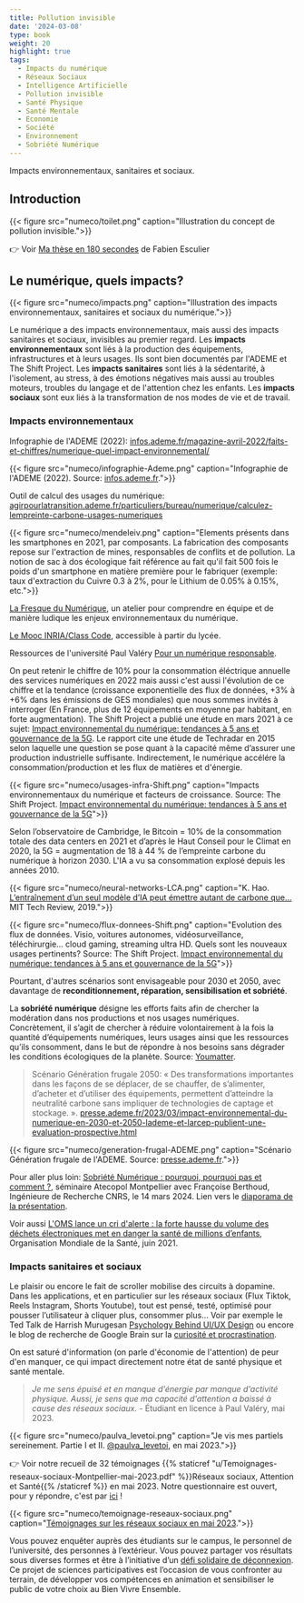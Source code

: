 ```yaml
---
title: Pollution invisible
date: '2024-03-08'
type: book
weight: 20
highlight: true
tags:
  - Impacts du numérique
  - Réseaux Sociaux
  - Intelligence Artificielle
  - Pollution invisible
  - Santé Physique
  - Santé Mentale
  - Economie
  - Société
  - Environnement
  - Sobriété Numérique
---
```


Impacts environnementaux, sanitaires et sociaux.

<!--more-->

## Introduction

{{< figure src="numeco/toilet.png" caption="Illustration du concept de pollution invisible.">}}

👉 Voir [Ma thèse en 180 secondes](https://www.youtube.com/watch?v=FjzK-dgE4Os&ab_channel=Paris-EstSup) de Fabien Esculier

## Le numérique, quels impacts?

{{< figure src="numeco/impacts.png" caption="Illustration des impacts environnementaux, sanitaires et sociaux du numérique.">}}

Le numérique a des impacts environnementaux, mais aussi des impacts sanitaires et sociaux, invisibles au premier regard. 
Les <b>impacts environnementaux</b> sont liés à la production des équipements, infrastructures et à leurs usages. Ils sont bien documentés par l'ADEME et The Shift Project.
Les <b>impacts sanitaires</b> sont liés à la sédentarité, à l'isolement, au stress, à des émotions négatives mais aussi au troubles moteurs, troubles du langage et de l'attention chez les enfants.
Les <b>impacts sociaux</b> sont eux liés à la transformation de nos modes de vie et de travail. 

### Impacts environnementaux

Infographie de l'ADEME (2022): [infos.ademe.fr/magazine-avril-2022/faits-et-chiffres/numerique-quel-impact-environnemental/](https://infos.ademe.fr/magazine-avril-2022/faits-et-chiffres/numerique-quel-impact-environnemental/)

{{< figure src="numeco/infographie-Ademe.png" caption="Infographie de l'ADEME (2022). Source: [infos.ademe.fr](https://infos.ademe.fr/magazine-avril-2022/faits-et-chiffres/numerique-quel-impact-environnemental/).">}}

Outil de calcul des usages du numérique: [agirpourlatransition.ademe.fr/particuliers/bureau/numerique/calculez-lempreinte-carbone-usages-numeriques](https://agirpourlatransition.ademe.fr/particuliers/bureau/numerique/calculez-lempreinte-carbone-usages-numeriques)

{{< figure src="numeco/mendeleiv.png" caption="Elements présents dans les smartphones en 2021, par composants. La fabrication des composants repose sur l'extraction de mines, responsables de conflits et de pollution. La notion de sac à dos écologique fait référence au fait qu'il fait 500 fois le poids d'un smartphone en matière première pour le fabriquer (exemple: taux d'extraction du Cuivre 0.3 à 2%, pour le Lithium de 0.05% à 0.15%, etc.">}}

[La Fresque du Numérique](https://www.fresquedunumerique.org/), un atelier pour comprendre en équipe et de manière ludique les enjeux environnementaux du numérique.

[Le Mooc INRIA/Class Code](https://www.fun-mooc.fr/fr/cours/impacts-environnementaux-du-numerique/), accessible à partir du lycée.

Ressources de l'université Paul Valéry [Pour un numérique responsable](https://www.univ-montp3.fr/fr/vie-de-campus/campus-num%C3%A9rique/un-numerique-responsable).

On peut retenir le chiffre de 10% pour la consommation éléctrique annuelle des services numériques en 2022 mais aussi c'est aussi l'évolution de ce chiffre et la tendance (croissance exponentielle des flux de données, +3% à +6% dans les émissions de GES mondiales) que nous sommes invités à interroger (En France, plus de 12 équipements en moyenne par habitant, en forte augmentation).
The Shift Project a publié une étude en mars 2021 à ce sujet: [Impact environnemental du numérique: tendances à 5 ans et gouvernance de la 5G](https://theshiftproject.org/wp-content/uploads/2021/03/Note-danalyse_Numerique-et-5G_30-mars-2021.pdf). Le rapport cite une étude de Techradar en 2015 selon laquelle une question se pose quant à la capacité même d’assurer une production industrielle suffisante. Indirectement, le numérique accélére la consommation/production et les flux de matières et d'énergie.

{{< figure src="numeco/usages-infra-Shift.png" caption="Impacts environnementaux du numérique et facteurs de croissance. Source: The Shift Project. [Impact environnemental du numérique: tendances à 5 ans et gouvernance de la 5G](https://theshiftproject.org/wp-content/uploads/2021/03/Note-danalyse_Numerique-et-5G_30-mars-2021.pdf)">}}

Selon l’observatoire de Cambridge, le Bitcoin = 10% de la consommation totale des data centers en 2021 et d’après le Haut Conseil pour le Climat en 2020, la 5G = augmentation de 18 à 44 % de l’empreinte carbone du numérique à horizon 2030. L'IA a vu sa consommation explosé depuis les années 2010.

{{< figure src="numeco/neural-networks-LCA.png" caption="K. Hao. [L’entraînement d’un seul modèle d’IA peut émettre autant de carbone que…](https://www.technologyreview.com/2019/06/06/239031/training-a-single-ai-model-can-emit-as-much-carbon-as-five-cars-in-their-lifetimes/) MIT Tech Review, 2019.">}}

{{< figure src="numeco/flux-donnees-Shift.png" caption="Evolution des flux de données. Visio, voitures autonomes, vidéosurveillance, téléchirurgie… cloud gaming, streaming ultra HD. Quels sont les nouveaux usages pertinents? Source: The Shift Project. [Impact environnemental du numérique: tendances à 5 ans et gouvernance de la 5G](https://theshiftproject.org/wp-content/uploads/2021/03/Note-danalyse_Numerique-et-5G_30-mars-2021.pdf)">}}

Pourtant, d'autres scénarios sont envisageable pour 2030 et 2050, avec davantage de <b>reconditionnement, réparation, sensibilisation et sobriété</b>. 

La <b>sobriété numérique</b> désigne les efforts faits afin de chercher la modération dans nos productions et nos usages numériques. Concrètement, il s’agit de chercher à réduire volontairement à la fois la quantité d’équipements numériques, leurs usages ainsi que les ressources qu’ils consomment, dans le but de répondre à nos besoins sans dégrader les conditions écologiques de la planète. Source: [Youmatter](https://youmatter.world/fr/definition/sobriete-numerique-definition).

> Scénario Génération frugale 2050: « Des transformations importantes dans les façons de se déplacer, de se chauffer, de s’alimenter, d’acheter et d’utiliser des équipements, permettent d’atteindre la neutralité carbone sans impliquer de technologies de captage et stockage. ». [presse.ademe.fr/2023/03/impact-environnemental-du-numerique-en-2030-et-2050-lademe-et-larcep-publient-une-evaluation-prospective.html](https://presse.ademe.fr/2023/03/impact-environnemental-du-numerique-en-2030-et-2050-lademe-et-larcep-publient-une-evaluation-prospective.html)

{{< figure src="numeco/generation-frugal-ADEME.png" caption="Scénario Génération frugale de l'ADEME. Source: [presse.ademe.fr](https://presse.ademe.fr/2023/03/impact-environnemental-du-numerique-en-2030-et-2050-lademe-et-larcep-publient-une-evaluation-prospective.html).">}}

Pour aller plus loin: [Sobriété Numérique : pourquoi, pourquoi pas et comment ?](https://atecopolmtp.hypotheses.org/352), séminaire Atecopol Montpellier avec Françoise Berthoud, Ingénieure de Recherche CNRS, le 14 mars 2024. Lien vers le [diaporama de la présentation](https://atecopolmtp.hypotheses.org/files/2024/03/Sobriete-Numerique-atecopol-montpellier-mars-2024.pdf).

Voir aussi [L'OMS lance un cri d'alerte : la forte hausse du volume des déchets électroniques met en danger la santé de millions d’enfants](https://www.who.int/fr/news/item/15-06-2021-soaring-e-waste-affects-the-health-of-millions-of-children-who-warns), Organisation Mondiale de la Santé, juin 2021.

### Impacts sanitaires et sociaux

Le plaisir ou encore le fait de scroller mobilise des circuits à dopamine. Dans les applications, et en particulier sur les réseaux sociaux (Flux Tiktok, Reels Instagram, Shorts Youtube), tout est pensé, testé, optimisé pour pousser l’utilisateur à cliquer plus, consommer plus... Voir par exemple le Ted Talk de Harrish Murugesan [Psychology Behind UI/UX Design](https://www.youtube.com/watch?v=fdXI9yznzz8) ou encore le blog de recherche de Google Brain sur la [curiosité et procrastination](https://blog.research.google/2018/10/curiosity-and-procrastination-in.html?ref=blog.floydhub.com&m=1).

On est saturé d'information (on parle d'économie de l'attention) de peur d'en manquer, ce qui impact directement notre état de santé physique et santé mentale.

> _Je me sens épuisé et en manque d'énergie par manque d'activité physique. Aussi, je sens que ma capacité d'attention a baissé à cause des réseaux sociaux._ - Étudiant en licence à Paul Valéry, mai 2023.

{{< figure src="numeco/paulva_levetoi.png" caption="Je vis mes partiels sereinement. Partie I et II. [@paulva_levetoi](https://www.instagram.com/paulva_levetoi/), en mai 2023.">}}

👉 Voir notre recueil de 32 témoignages {{% staticref "u/Temoignages-reseaux-sociaux-Montpellier-mai-2023.pdf" %}}Réseaux sociaux, Attention et Santé{{% /staticref %}} en mai 2023. Notre questionnaire est ouvert, pour y répondre, c'est par [ici](https://framaforms.org/reseaux-sociaux-attention-et-sante-mentale-1687119437) !

{{< figure src="numeco/temoignage-reseaux-sociaux.png" caption="[Témoignages sur les réseaux sociaux en mai 2023](https://www.mtpcours.fr/u/Temoignages-reseaux-sociaux-Montpellier-mai-2023.pdf).">}}

Vous pouvez enquêter auprès des étudiants sur le campus, le personnel de l’université, des personnes à l’extérieur. 
Vous pouvez partager vos résultats sous diverses formes et être à l’initiative d’un [défi solidaire de déconnexion](https://www.levelesyeux.com/les-actions/les-ateliers/le-defi-deconnexion/).
Ce projet de sciences participatives est l’occasion de vous confronter au terrain, de développer vos compétences en animation et sensibiliser le public de votre choix au Bien Vivre Ensemble.